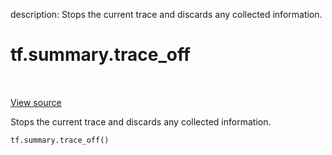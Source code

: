 description: Stops the current trace and discards any collected information.

<div itemscope itemtype="http://developers.google.com/ReferenceObject">
<meta itemprop="name" content="tf.summary.trace_off" />
<meta itemprop="path" content="Stable" />
</div>

# tf.summary.trace_off

<!-- Insert buttons and diff -->

<table class="tfo-notebook-buttons tfo-api nocontent" align="left">

</table>

<a target="_blank" href="/code/stable/tensorflow/python/ops/summary_ops_v2.py">View source</a>



Stops the current trace and discards any collected information.

<pre class="devsite-click-to-copy prettyprint lang-py tfo-signature-link">
<code>tf.summary.trace_off()
</code></pre>



<!-- Placeholder for "Used in" -->
